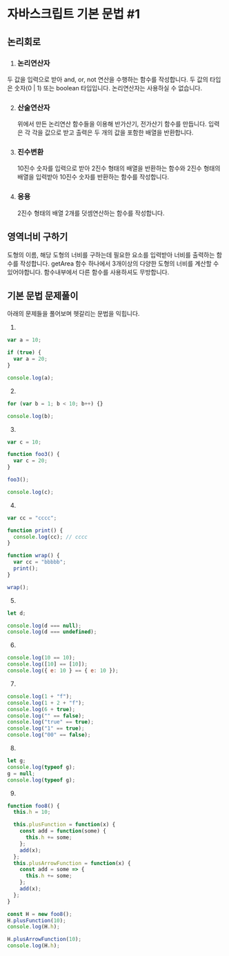 # 자바스크립트 기본 문법 #1

## 논리회로

1. ### 논리연산자

두 값을 입력으로 받아 and, or, not 연산을 수행하는 함수를 작성합니다.
두 값의 타입은 숫자(0 | 1) 또는 boolean 타입입니다.
논리연산자는 사용하실 수 없습니다.

2. ### 산술연산자

   위에서 만든 논리연산 함수들을 이용해 반가산기, 전가산기 함수를 만듭니다. 입력은 각 각을 값으로 받고 출력은 두 개의 값을 포함한 배열을 반환합니다.

3. ### 진수변환

   10진수 숫자를 입력으로 받아 2진수 형태의 배열을 반환하는 함수와 2진수 형태의 배열을 입력받아 10진수 숫자를 반환하는 함수를 작성합니다.

4. ### 응용
   2진수 형태의 배열 2개를 덧셈연산하는 함수를 작성합니다.

## 영역너비 구하기

도형의 이름, 해당 도형의 너비를 구하는데 필요한 요소를 입력받아 너비를 출력하는 함수를 작성합니다.
getArea 함수 하나에서 3개이상의 다양한 도형의 너비를 계산할 수 있어야합니다. 함수내부에서 다른 함수를 사용하셔도 무방합니다.

## 기본 문법 문제풀이

아래의 문제들을 풀어보며 헷갈리는 문법을 익힙니다.

1.

```javascript
var a = 10;

if (true) {
  var a = 20;
}

console.log(a);
```

2.

```javascript
for (var b = 1; b < 10; b++) {}

console.log(b);
```

3.

```javascript
var c = 10;

function foo3() {
  var c = 20;
}

foo3();

console.log(c);
```

4.

```javascript
var cc = "cccc";

function print() {
  console.log(cc); // cccc
}

function wrap() {
  var cc = "bbbbb";
  print();
}

wrap();
```

5.

```javascript
let d;

console.log(d === null);
console.log(d === undefined);
```

6.

```javascript
console.log(10 == 10);
console.log([10] == [10]);
console.log({ e: 10 } == { e: 10 });
```

7.

```javascript
console.log(1 + "f");
console.log(1 + 2 + "f");
console.log(6 + true);
console.log("" == false);
console.log("true" == true);
console.log("1" == true);
console.log("00" == false);
```

8.

```javascript
let g;
console.log(typeof g);
g = null;
console.log(typeof g);
```

9.

```javascript
function foo8() {
  this.h = 10;

  this.plusFunction = function(x) {
    const add = function(some) {
      this.h += some;
    };
    add(x);
  };
  this.plusArrowFunction = function(x) {
    const add = some => {
      this.h += some;
    };
    add(x);
  };
}

const H = new foo8();
H.plusFunction(10);
console.log(H.h);

H.plusArrowFunction(10);
console.log(H.h);
```
